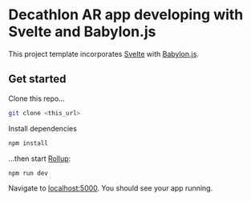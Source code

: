 # Decathlon AR app developing with Svelte and Babylon.js

This project template incorporates [Svelte](https://svelte.dev) with [Babylon.js](https://www.babylonjs.com/).


## Get started

Clone this repo...

```bash
git clone <this_url>
```

Install dependencies

```bash
npm install
```

...then start [Rollup](https://rollupjs.org):

```bash
npm run dev
```

Navigate to [localhost:5000](http://localhost:5000). You should see your app running.
